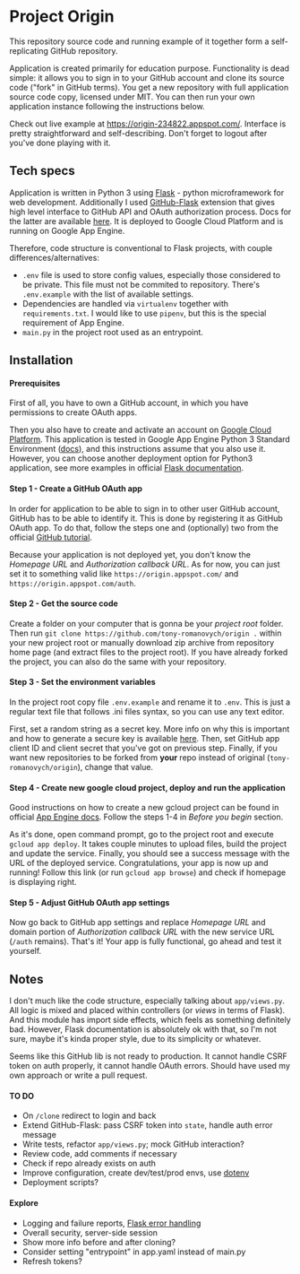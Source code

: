 # Project Origin

This repository source code and running example of it together form a self-replicating GitHub repository.

Application is created primarily for education purpose. Functionality is dead simple: it allows you to sign in
to your GitHub account and clone its source code ("fork" in GitHub terms). You get a new repository with full
application source code copy, licensed under MIT. You can then run your own application instance following the
instructions below.

Check out live example at https://origin-234822.appspot.com/. Interface is pretty straightforward and self-describing.
Don't forget to logout after you've done playing with it.


## Tech specs


Application is written in Python 3 using [Flask](http://flask.pocoo.org/) - python microframework for web development.
Additionally I used [GitHub-Flask](https://github-flask.readthedocs.io/en/latest/) extension that gives
high level interface to GitHub API and OAuth authorization process. Docs for the latter are available
[here](https://developer.github.com/apps/building-oauth-apps/authorizing-oauth-apps/). It is deployed to
Google Cloud Platform and is running on Google App Engine.

Therefore, code structure is conventional to Flask projects, with couple differences/alternatives:
- `.env` file is used to store config values, especially those considered to be private. This file must not be
  commited to repository. There's `.env.example` with the list of available settings.
- Dependencies are handled via `virtualenv` together with `requirements.txt`. I would like to use `pipenv`,
  but this is the special requirement of App Engine.
- `main.py` in the project root used as an entrypoint.


## Installation


#### Prerequisites
First of all, you have to own a GitHub account, in which you have permissions to create OAuth apps.

Then you also have to create and activate an account on [Google Cloud Platform](https://cloud.google.com/).
This application is tested in Google App Engine Python 3 Standard Environment
([docs](https://cloud.google.com/appengine/docs/standard/python3/)),
and this instructions assume that you also use it. However, you can choose another deployment option for Python3
application, see more examples in official [Flask documentation](http://flask.pocoo.org/docs/1.0/deploying/).

#### Step 1 - Create a GitHub OAuth app
In order for application to be able to sign in to other user GitHub account, GitHub has to be able to identify it.
This is done by registering it as GitHub OAuth app. To do that, follow the steps one and (optionally) two from the
official [GitHub tutorial](https://developer.github.com/apps/building-oauth-apps/).

Because your application is not deployed yet, you don't know the _Homepage URL_ and _Authorization callback URL_.
As for now, you can just set it to something valid like `https://origin.appspot.com/` and `https://origin.appspot.com/auth`.

#### Step 2 - Get the source code
Create a folder on your computer that is gonna be your _project root_ folder.
Then run `git clone https://github.com/tony-romanovych/origin .` within your new project root or manually download
zip archive from repository home page (and extract files to the project root). If you have already forked the project,
you can also do the same with your repository.

#### Step 3 - Set the environment variables
In the project root copy file `.env.example` and rename it to `.env`. This is just a regular text file that follows
.ini files syntax, so you can use any text editor.

First, set a random string as a secret key. More info on why this is important and how to generate a secure key is
available [here](http://flask.pocoo.org/docs/1.0/quickstart/#sessions). Then, set GitHub app client ID and client secret
that you've got on previous step. Finally, if you want new repositories to be forked from **your** repo instead of
original (`tony-romanovych/origin`), change that value.

#### Step 4 - Create new google cloud project, deploy and run the application
Good instructions on how to create a new gcloud project can be found in official
[App Engine docs](https://cloud.google.com/appengine/docs/standard/python3/quickstart).
Follow the steps 1-4 in _Before you begin_ section.

As it's done, open command prompt, go to the project root and execute `gcloud app deploy`. It takes couple minutes to
upload files, build the project and update the service. Finally, you should see a success message with the URL of
the deployed service. Congratulations, your app is now up and running! Follow this link (or run `gcloud app browse`)
and check if homepage is displaying right.

#### Step 5 - Adjust GitHub OAuth app settings
Now go back to GitHub app settings and replace _Homepage URL_ and domain portion of _Authorization callback URL_
with the new service URL (`/auth` remains). That's it! Your app is fully functional, go ahead and test it yourself.


## Notes


I don't much like the code structure, especially talking about `app/views.py`. All logic is mixed and placed within
controllers (or *views* in terms of Flask). And this module has import side effects, which feels as something definitely
bad. However, Flask documentation is absolutely ok with that, so I'm not sure, maybe it's kinda proper style, due to
its simplicity or whatever.

Seems like this GitHub lib is not ready to production. It cannot handle CSRF token on auth properly, it cannot handle
OAuth errors. Should have used my own approach or write a pull request.

#### TO DO
- On `/clone` redirect to login and back
- Extend GitHub-Flask: pass CSRF token into `state`, handle auth error message
- Write tests, refactor `app/views.py`; mock GitHub interaction?
- Review code, add comments if necessary
- Check if repo already exists on auth
- Improve configuration, create dev/test/prod envs,
  use [dotenv](http://flask.pocoo.org/docs/1.0/cli/#environment-variables-from-dotenv)
- Deployment scripts?

#### Explore
- Logging and failure reports, [Flask error handling](http://flask.pocoo.org/docs/1.0/errorhandling/)
- Overall security, server-side session
- Show more info before and after cloning?
- Consider setting "entrypoint" in app.yaml instead of main.py
- Refresh tokens?
